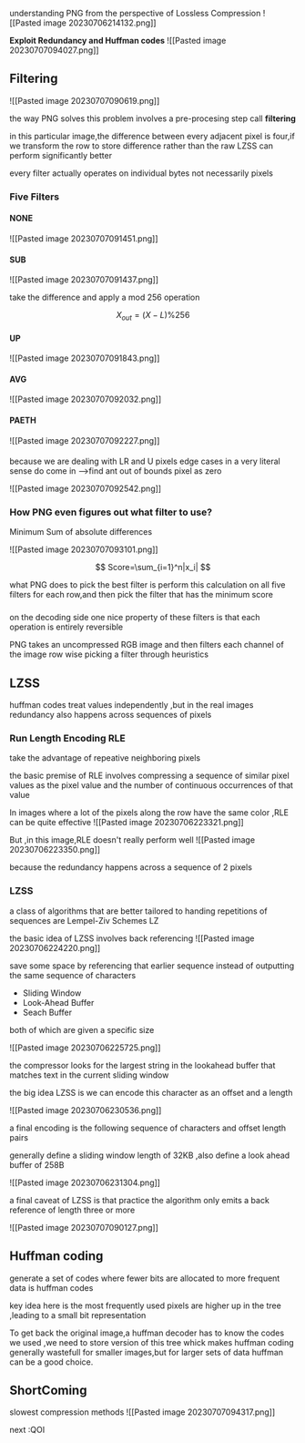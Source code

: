 understanding PNG from the perspective of Lossless Compression
![[Pasted image 20230706214132.png]]

**Exploit Redundancy and Huffman codes**
![[Pasted image 20230707094027.png]]

## Filtering 

![[Pasted image 20230707090619.png]]

the way PNG solves this problem involves a pre-procesing step call **filtering**

in this particular image,the difference between every adjacent pixel is four,if we transform the row to store difference rather than the raw LZSS can perform significantly better

every filter actually operates on individual bytes not necessarily pixels
### Five Filters

#### NONE

![[Pasted image 20230707091451.png]]

#### SUB

![[Pasted image 20230707091437.png]]

take the difference and apply a mod 256 operation

$$
X_{out}=(X-L)\%256
$$


#### UP

![[Pasted image 20230707091843.png]]

#### AVG

![[Pasted image 20230707092032.png]]

#### PAETH

![[Pasted image 20230707092227.png]]

####

because we are dealing with LR and U pixels edge cases in a very  literal sense do come in -->find ant out of bounds pixel as zero

![[Pasted image 20230707092542.png]]


### How PNG even figures out what filter to use?

Minimum Sum of absolute differences

![[Pasted image 20230707093101.png]]

$$
Score=\sum_{i=1}^n|x_i|
$$

what PNG does to pick the best filter is perform this calculation on all five filters for each row,and then pick the filter that has the minimum score

###

on the decoding side one nice property of these filters is that each operation is entirely reversible

PNG takes an uncompressed RGB image and then filters each channel of the image row wise picking a filter through heuristics



## LZSS

huffman codes treat values independently ,but in the real images redundancy also happens across sequences of pixels

### Run Length Encoding  RLE

take the advantage of repeative neighboring pixels 

the basic premise of RLE involves compressing a sequence of similar pixel values as the pixel value and the number of continuous occurrences of that value

In images where a lot of the pixels along the row have the same color ,RLE can be quite effective
![[Pasted image 20230706223321.png]]

But ,in this image,RLE doesn't really perform well
![[Pasted image 20230706223350.png]]

because the redundancy happens across a sequence of 2 pixels

### LZSS

a class of algorithms that are better tailored to handing repetitions of sequences are Lempel-Ziv Schemes LZ

the basic idea of LZSS involves back referencing
![[Pasted image 20230706224220.png]]

save some space by referencing that earlier sequence instead of outputting the same sequence of characters

- Sliding Window
- Look-Ahead Buffer
- Seach Buffer 

both of which are given a specific size

 ![[Pasted image 20230706225725.png]]

the compressor looks for the largest string in the  lookahead buffer that matches text in the current sliding window

the big idea LZSS is we can encode this character as an offset and a length

![[Pasted image 20230706230536.png]]

a final encoding is the following sequence of characters and offset length pairs


generally define a sliding window length of 32KB ,also define a look ahead buffer of 258B

![[Pasted image 20230706231304.png]]


a final caveat of LZSS is that practice the algorithm only emits a back reference of length three or more

![[Pasted image 20230707090127.png]]





## Huffman coding


generate a set of codes where fewer bits are allocated to more frequent data is huffman codes

key idea here is the most frequently used pixels are higher up in the tree ,leading to a small bit representation

To get back the original image,a huffman decoder has to know the codes we used ,we need to store version of this tree whick makes huffman coding generally wastefull for smaller images,but for larger sets of data huffman can be a good choice.


## ShortComing

slowest  compression methods
![[Pasted image 20230707094317.png]]


next :QOI

